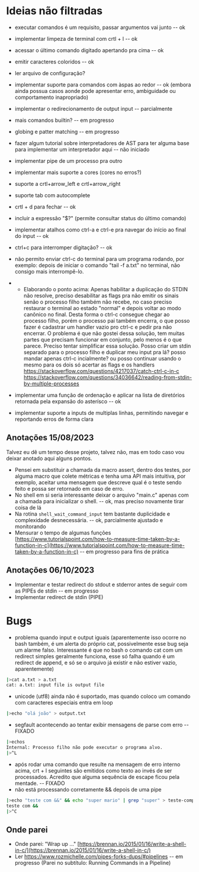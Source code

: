 # Ideias não filtradas

* executar comandos é um requisito, passar argumentos vai junto -- ok
* implementar limpeza de terminal com crtl + l -- ok
* acessar o último comando digitado apertando pra cima -- ok
* emitir caracteres coloridos -- ok
* ler arquivo de configuração?
* implementar suporte para comandos com àspas ao redor -- ok (embora ainda possua casos aonde pode apresentar erro, ambiguidade ou comportamento inapropriado)
* implementar o redirecionamento de output input -- parcialmente
* mais comandos builtin? -- em progresso
* globing e patter matching -- em progresso
* fazer algum tutorial sobre interpretadores de AST para ter alguma base para implementar um interpretador aqui -- não iniciado
* implementar pipe de um processo pra outro 
* implementar mais suporte a cores (cores no erros?)
* suporte a crtl+arrow_left e crtl+arrow_right
* suporte tab com autocomplete
* crtl + d para fechar -- ok
* incluir a expressão "$?" (permite consultar status do último comando)
* implementar atalhos como ctrl-a e ctrl-e pra navegar do início ao final do input -- ok
* ctrl+c para interromper digitação? -- ok
* não permito enviar ctrl-c do terminal para um programa rodando, por exemplo: depois de iniciar o comando "tail -f a.txt" no terminal, não consigo mais interrompê-lo.
* * Elaborando o ponto acima: Apenas habilitar a duplicação do STDIN não resolve, preciso desabilitar as flags pra não emitir os sinais senão o processo filho também não recebe, no caso preciso restaurar o terminal ao estado "normal" e depois voltar ao modo canônico no final. Desta forma o ctrl-c consegue chegar ao processo filho, porém o processo pai também encerra, o que posso fazer é cadastrar um handler vazio pro ctrl-c e pedir pra não encerrar. O problema é que não gostei dessa solução, tem muitas partes que precisam funcionar em conjunto, pelo menos é o que parece. Preciso tentar simplificar essa solução.
Posso criar um stdin separado para o processo filho e duplicar meu input pra lá? posso mandar apenas ctrl-c incialmente? ou posso continuar usando o mesmo para os dois só acertar as flags e os handlers
    https://stackoverflow.com/questions/4217037/catch-ctrl-c-in-c
    https://stackoverflow.com/questions/34036642/reading-from-stdin-by-multiple-processes


* implementar uma função de ordenação e aplicar na lista de diretórios retornada pela expansão do asterísco -- ok
* implementar suporte a inputs de multiplas linhas, permitindo navegar e reportando erros de forma clara


## Anotações 15/08/2023

Talvez eu dê um tempo desse projeto, talvez não, mas em todo caso vou deixar anotado aqui alguns pontos.
* Pensei em substituir a chamada da macro assert, dentro dos testes, por alguma macro que colete métricas e tenha uma API mais
intuitiva, por exemplo, aceitar uma mensagem que descreve qual é o teste sendo feito e possa ser retornado em caso de erro.
* No shell em si seria interessante deixar o arquivo "main.c" apenas com a chamada para inicializar o shell. -- ok, mas preciso novamente tirar coisa de lá
* Na rotina `shell_wait_command_input` tem bastante duplicidade e complexidade desnecessária. -- ok, parcialmente ajustado e monitorando
* Mensurar o tempo de algumas funções [https://www.tutorialspoint.com/how-to-measure-time-taken-by-a-function-in-c](https://www.tutorialspoint.com/how-to-measure-time-taken-by-a-function-in-c) -- em progresso para fins de prática

## Anotações 06/10/2023
* Implementar e testar redirect do stdout e stderror antes de seguir com as PIPEs de stdin -- em progresso
* Implementar redirect de stdin (PIPE)

# Bugs

* problema quando input e output iguais (aparentemente isso ocorre no bash também, é um alerta do próprio cat, possivelmente esse bug seja um alarme falso. Interessante é que no bash o comando cat com um redirect simples geralmente funciona, esse só falha quando é um redirect de append, e só se o arquivo já existir e não estiver vazio, aparentemente)
```bash
|>cat a.txt > a.txt
cat: a.txt: input file is output file
```
* unicode (utf8) ainda não é suportado, mas quando coloco um comando com caracteres especiais entra em loop
```bash
|>echo "olá joão" > output.txt
```
* segfault acontecendo ao tentar exibir mensagens de parse com erro -- FIXADO
```bash
|>echos
Internal: Processo filho não pode executar o programa alvo.
|>^L
```
* após rodar uma comando que resulte na mensagem  de erro interno acima, crt + l seguintes são emitidos como texto ao invés de ser processados. Acredito que alguma sequência de escape ficou pela mentade. -- FIXADO
* não está processando corretamente && depois de uma pipe
```bash
|>echo "teste com &&" && echo "super mario" | grep "super" > teste-complexo.txt && echo "depois"
teste com &&
|>^C
```


## Onde parei

* Onde parei: "Wrap up ..." [https://brennan.io/2015/01/16/write-a-shell-in-c/](https://brennan.io/2015/01/16/write-a-shell-in-c/)
* Ler https://www.rozmichelle.com/pipes-forks-dups/#pipelines -- em progresso (Parei no subtítulo: Running Commands in a Pipeline)